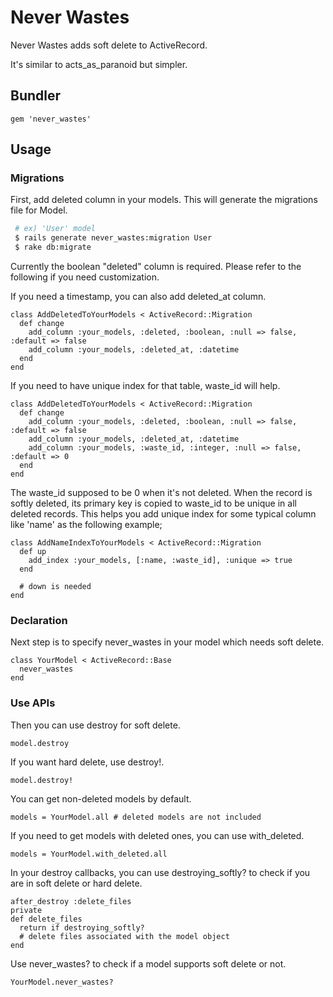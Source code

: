 # Never Wastes

Never Wastes adds soft delete to ActiveRecord.

It's similar to acts_as_paranoid but simpler. 

## Bundler

    gem 'never_wastes'

## Usage

### Migrations

First, add deleted column in your models.
This will generate the migrations file for Model.

```bash
 # ex) 'User' model
 $ rails generate never_wastes:migration User
 $ rake db:migrate
```

Currently the boolean "deleted" column is required.
Please refer to the following if you need customization.

If you need a timestamp, you can also add deleted_at column.

    class AddDeletedToYourModels < ActiveRecord::Migration
      def change
        add_column :your_models, :deleted, :boolean, :null => false, :default => false
        add_column :your_models, :deleted_at, :datetime
      end
    end

If you need to have unique index for that table, waste_id will help.

    class AddDeletedToYourModels < ActiveRecord::Migration
      def change
        add_column :your_models, :deleted, :boolean, :null => false, :default => false
        add_column :your_models, :deleted_at, :datetime
        add_column :your_models, :waste_id, :integer, :null => false, :default => 0
      end
    end

The waste_id supposed to be 0 when it's not deleted.
When the record is softly deleted, its primary key is copied to waste_id to be unique in all deleted records.
This helps you add unique index for some typical column like 'name' as the following example;

    class AddNameIndexToYourModels < ActiveRecord::Migration
      def up
        add_index :your_models, [:name, :waste_id], :unique => true
      end

      # down is needed
    end

### Declaration

Next step is to specify never_wastes in your model which needs soft delete.

    class YourModel < ActiveRecord::Base
      never_wastes
    end

### Use APIs

Then you can use destroy for soft delete.

    model.destroy

If you want hard delete, use destroy!.

    model.destroy!

You can get non-deleted models by default.

    models = YourModel.all # deleted models are not included

If you need to get models with deleted ones, you can use with_deleted.

    models = YourModel.with_deleted.all

In your destroy callbacks, you can use destroying_softly? to check if you are in soft delete or hard delete.

    after_destroy :delete_files
    private
    def delete_files
      return if destroying_softly?
      # delete files associated with the model object
    end

Use never_wastes? to check if a model supports soft delete or not.

    YourModel.never_wastes?

